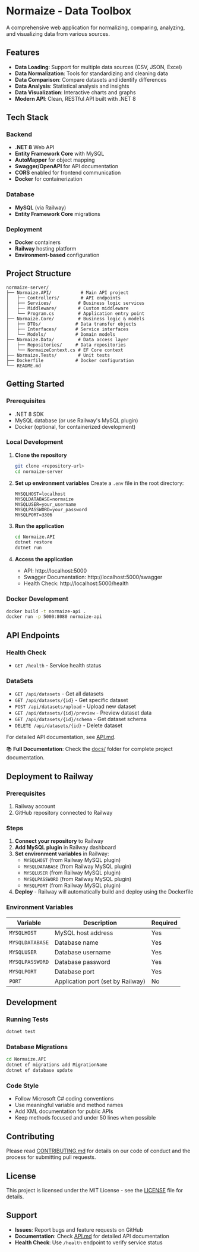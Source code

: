 # Normaize - Data Toolbox

A comprehensive web application for normalizing, comparing, analyzing, and visualizing data from various sources.

## Features

- **Data Loading**: Support for multiple data sources (CSV, JSON, Excel)
- **Data Normalization**: Tools for standardizing and cleaning data
- **Data Comparison**: Compare datasets and identify differences
- **Data Analysis**: Statistical analysis and insights
- **Data Visualization**: Interactive charts and graphs
- **Modern API**: Clean, RESTful API built with .NET 8

## Tech Stack

### Backend
- **.NET 8** Web API
- **Entity Framework Core** with MySQL
- **AutoMapper** for object mapping
- **Swagger/OpenAPI** for API documentation
- **CORS** enabled for frontend communication
- **Docker** for containerization

### Database
- **MySQL** (via Railway)
- **Entity Framework Core** migrations

### Deployment
- **Docker** containers
- **Railway** hosting platform
- **Environment-based** configuration

## Project Structure

```
normaize-server/
├── Normaize.API/           # Main API project
│   ├── Controllers/        # API endpoints
│   ├── Services/          # Business logic services
│   ├── Middleware/        # Custom middleware
│   └── Program.cs         # Application entry point
├── Normaize.Core/         # Business logic & models
│   ├── DTOs/             # Data transfer objects
│   ├── Interfaces/       # Service interfaces
│   └── Models/           # Domain models
├── Normaize.Data/         # Data access layer
│   ├── Repositories/     # Data repositories
│   └── NormaizeContext.cs # EF Core context
├── Normaize.Tests/        # Unit tests
├── Dockerfile            # Docker configuration
└── README.md
```

## Getting Started

### Prerequisites
- .NET 8 SDK
- MySQL database (or use Railway's MySQL plugin)
- Docker (optional, for containerized development)

### Local Development

1. **Clone the repository**
   ```bash
   git clone <repository-url>
   cd normaize-server
   ```

2. **Set up environment variables**
   Create a `.env` file in the root directory:
   ```env
   MYSQLHOST=localhost
   MYSQLDATABASE=normaize
   MYSQLUSER=your_username
   MYSQLPASSWORD=your_password
   MYSQLPORT=3306
   ```

3. **Run the application**
   ```bash
   cd Normaize.API
   dotnet restore
   dotnet run
   ```

4. **Access the application**
   - API: http://localhost:5000
   - Swagger Documentation: http://localhost:5000/swagger
   - Health Check: http://localhost:5000/health

### Docker Development

```bash
docker build -t normaize-api .
docker run -p 5000:8080 normaize-api
```

## API Endpoints

### Health Check
- `GET /health` - Service health status

### DataSets
- `GET /api/datasets` - Get all datasets
- `GET /api/datasets/{id}` - Get specific dataset
- `POST /api/datasets/upload` - Upload new dataset
- `GET /api/datasets/{id}/preview` - Preview dataset data
- `GET /api/datasets/{id}/schema` - Get dataset schema
- `DELETE /api/datasets/{id}` - Delete dataset

For detailed API documentation, see [API.md](docs/API.md).

📚 **Full Documentation**: Check the [docs/](docs/) folder for complete project documentation.

## Deployment to Railway

### Prerequisites
1. Railway account
2. GitHub repository connected to Railway

### Steps
1. **Connect your repository** to Railway
2. **Add MySQL plugin** in Railway dashboard
3. **Set environment variables** in Railway:
   - `MYSQLHOST` (from Railway MySQL plugin)
   - `MYSQLDATABASE` (from Railway MySQL plugin)
   - `MYSQLUSER` (from Railway MySQL plugin)
   - `MYSQLPASSWORD` (from Railway MySQL plugin)
   - `MYSQLPORT` (from Railway MySQL plugin)
4. **Deploy** - Railway will automatically build and deploy using the Dockerfile

### Environment Variables

| Variable | Description | Required |
|----------|-------------|----------|
| `MYSQLHOST` | MySQL host address | Yes |
| `MYSQLDATABASE` | Database name | Yes |
| `MYSQLUSER` | Database username | Yes |
| `MYSQLPASSWORD` | Database password | Yes |
| `MYSQLPORT` | Database port | Yes |
| `PORT` | Application port (set by Railway) | No |

## Development

### Running Tests
```bash
dotnet test
```

### Database Migrations
```bash
cd Normaize.API
dotnet ef migrations add MigrationName
dotnet ef database update
```

### Code Style
- Follow Microsoft C# coding conventions
- Use meaningful variable and method names
- Add XML documentation for public APIs
- Keep methods focused and under 50 lines when possible

## Contributing

Please read [CONTRIBUTING.md](docs/CONTRIBUTING.md) for details on our code of conduct and the process for submitting pull requests.

## License

This project is licensed under the MIT License - see the [LICENSE](LICENSE) file for details.

## Support

- **Issues**: Report bugs and feature requests on GitHub
- **Documentation**: Check [API.md](docs/API.md) for detailed API documentation
- **Health Check**: Use `/health` endpoint to verify service status 